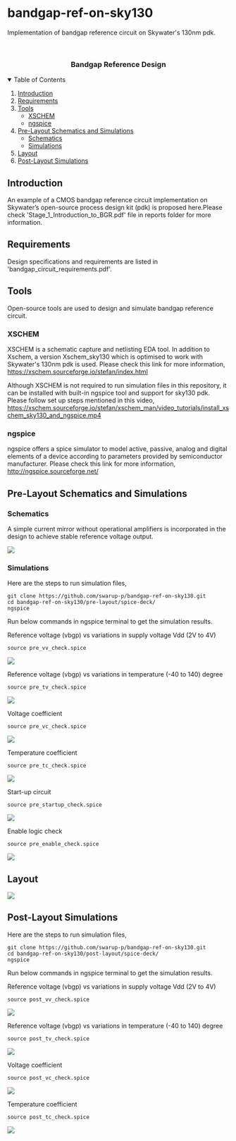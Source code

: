 # bandgap-ref-on-sky130
Implementation of bandgap reference circuit on Skywater's 130nm pdk.

<br />
<p align="center">
  <h3 align="center">Bandgap Reference Design</h3>
</p>
<!-- TABLE OF CONTENTS -->
<details open="open">
  <summary>Table of Contents</summary>
  <ol>
    <li>
      <a href="#introduction">Introduction</a>
    </li>
    <li>
      <a href="#requirements">Requirements</a>
    </li>
	<li>
      <a href="#tools">Tools</a>
	  <ul>
        <li><a href="#xschem">XSCHEM</a></li>
        <li><a href="#ngspice">ngspice</a></li>
      </ul>
    </li>
	<li>
      <a href="#pre-layout-schematics-and-simulations">Pre-Layout Schematics and Simulations</a>
	  	<ul>
        <li><a href="#schematics">Schematics</a></li>
        <li><a href="#simulations">Simulations</a></li>
      </ul>
    </li>
	<li>
      <a href="#layout">Layout</a>
    </li>
	<li>
      <a href="#post-layout">Post-Layout Simulations</a>
    </li>
  </ol>
</details>

<!-- Introduction -->
## Introduction

An  example  of  a  CMOS  bandgap  reference  circuit  implementation  on  Skywater’s  open-source  process design kit (pdk) is proposed here.Please check 'Stage_1_Introduction_to_BGR.pdf' file in reports folder for more information.

<!-- Requirements -->
## Requirements

Design specifications and requirements are listed in 'bandgap_circuit_requirements.pdf'.

<!-- Tools -->
## Tools

Open-source tools are used to design and simulate bandgap reference circuit.

### XSCHEM

XSCHEM is a schematic capture and netlisting EDA tool. In addition to Xschem, a version Xschem_sky130 which is optimised to work with Skywater's 130nm pdk is used. Please check this link for more information, 
https://xschem.sourceforge.io/stefan/index.html

Although XSCHEM is not required to run simulation files in this repository, it can be installed with built-in ngspice tool and support for sky130 pdk. Please follow set up steps mentioned in this video,
https://xschem.sourceforge.io/stefan/xschem_man/video_tutorials/install_xschem_sky130_and_ngspice.mp4

### ngspice

ngspice offers a spice simulator to model active, passive, analog and digital elements of a device according to parameters provided by semiconductor manufacturer. Please check this link for more information, http://ngspice.sourceforge.net/


<!-- Pre-Layout Schematics and Simulations -->
## Pre-Layout Schematics and Simulations

### Schematics

A simple current mirror without operational amplifiers is incorporated in the design to achieve stable reference voltage output.

![](/pre-layout/snapshots/bandgap_schematic.jpg)

### Simulations

Here are the steps to run simulation files,

	git clone https://github.com/swarup-p/bandgap-ref-on-sky130.git
	cd bandgap-ref-on-sky130/pre-layout/spice-deck/
	ngspice

Run below commands in ngspice terminal to get the simulation results.

  Reference voltage (vbgp) vs variations in supply voltage Vdd (2V to 4V)

	source pre_vv_check.spice

![](/pre-layout/snapshots/pre_vv_check.PNG)

  Reference voltage (vbgp) vs variations in temperature (-40 to 140) degree

	source pre_tv_check.spice

![](/pre-layout/snapshots/pre_tv_check.PNG)

  Voltage coefficient

	source pre_vc_check.spice

![](/pre-layout/snapshots/pre_vc_check.PNG)

  Temperature coefficient

	source pre_tc_check.spice

![](/pre-layout/snapshots/pre_tc_check.PNG)

  Start-up circuit

	source pre_startup_check.spice

![](/pre-layout/snapshots/pre_startup_check.PNG)

  Enable logic check

	source pre_enable_check.spice

![](/pre-layout/snapshots/pre_enable_check.PNG)

<!-- Layout -->
## Layout

![](/layout/attempt3/bgr_a3.png)

<!-- Post-Layout Simulations -->
## Post-Layout Simulations

Here are the steps to run simulation files,

	git clone https://github.com/swarup-p/bandgap-ref-on-sky130.git
	cd bandgap-ref-on-sky130/post-layout/spice-deck/
	ngspice
	
Run below commands in ngspice terminal to get the simulation results.

  Reference voltage (vbgp) vs variations in supply voltage Vdd (2V to 4V)

	source post_vv_check.spice

![](/post-layout/snapshots/post_vv_check.PNG)

  Reference voltage (vbgp) vs variations in temperature (-40 to 140) degree

	source post_tv_check.spice

![](/post-layout/snapshots/post_tv_check.PNG)

  Voltage coefficient

	source post_vc_check.spice

![](/post-layout/snapshots/post_vc_check.PNG)

  Temperature coefficient

	source post_tc_check.spice

![](/post-layout/snapshots/post_tc_check.PNG)
